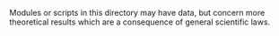 Modules or scripts in this directory may have data, but concern more
theoretical results which are a consequence of general scientific laws.
